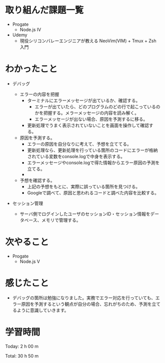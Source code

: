 # 取り組んだ課題一覧
- Progate
  - Node.js IV
- Udemy
  - 現役シリコンバレーエンジニアが教える NeoVim(VIM) + Tmux + Zsh 入門
  
# わかったこと
- デバッグ
  - エラーの内容を把握
    - ターミナルにエラーメッセージが出ているか、確認する。
      - エラーが出ていたら、どのプログラムのどの行で起こっているのかを把握する。メラーメッセージの内容を読み解く。
      - エラーメッセージが出ない場合、原因を予測するに移る。
    - 更新処理でうまく表示されていないことを画面を操作して確認する。
  - 原因を予測する。
    - エラーの原因を自分なりに考えて、予想を立ててる。
    - 更新処理なら、更新処理を行っている箇所のコードにエラーが格納されている変数をconsole.logで中身を表示する。
    - エラーメッセージやconsole.logで得た情報からエラー原因の予測を立てる。
    - 
  - 予想を確認する。
    - 上記の予想をもとに、実際に誤っている箇所を見つける。
    - Googleで調べて、原因と思われるコードと調べた内容を比較する。

- セッション管理
  - サーバ側でログインしたユーザのセッションID・セッション情報をデータベース、メモリで管理する。

# 次やること
- Progate
  - Node.js V


# 感じたこと
- デバッグの箇所は勉強になりました。実務でエラー対応を行っていても、エラー原因を予測するという観点が自分の場合、忘れがちのため、予測を立てるように意識していきます。

# 学習時間
Today: 2 h 00 m

Total: 30 h 50 m
